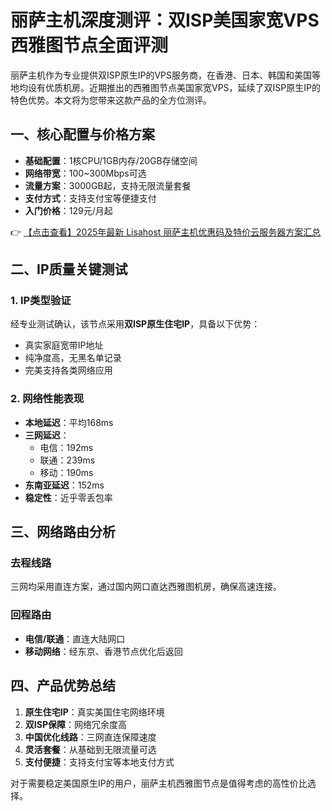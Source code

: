 # 丽萨主机深度测评：双ISP美国家宽VPS西雅图节点全面评测

丽萨主机作为专业提供双ISP原生IP的VPS服务商，在香港、日本、韩国和美国等地均设有优质机房。近期推出的西雅图节点美国家宽VPS，延续了双ISP原生IP的特色优势。本文将为您带来这款产品的全方位测评。

## 一、核心配置与价格方案

- **基础配置**：1核CPU/1GB内存/20GB存储空间
- **网络带宽**：100~300Mbps可选
- **流量方案**：3000GB起，支持无限流量套餐
- **支付方式**：支持支付宝等便捷支付
- **入门价格**：129元/月起

👉 [【点击查看】2025年最新 Lisahost 丽萨主机优惠码及特价云服务器方案汇总](https://bit.ly/lisazhuji)

## 二、IP质量关键测试

### 1. IP类型验证
经专业测试确认，该节点采用**双ISP原生住宅IP**，具备以下优势：
- 真实家庭宽带IP地址
- 纯净度高，无黑名单记录
- 完美支持各类网络应用

### 2. 网络性能表现
- **本地延迟**：平均168ms
- **三网延迟**：
  - 电信：192ms
  - 联通：239ms 
  - 移动：190ms
- **东南亚延迟**：152ms
- **稳定性**：近乎零丢包率

## 三、网络路由分析

### 去程线路
三网均采用直连方案，通过国内网口直达西雅图机房，确保高速连接。

### 回程路由
- **电信/联通**：直连大陆网口
- **移动网络**：经东京、香港节点优化后返回

## 四、产品优势总结

1. **原生住宅IP**：真实美国住宅网络环境
2. **双ISP保障**：网络冗余度高
3. **中国优化线路**：三网直连保障速度
4. **灵活套餐**：从基础到无限流量可选
5. **支付便捷**：支持支付宝等本地支付方式

对于需要稳定美国原生IP的用户，丽萨主机西雅图节点是值得考虑的高性价比选择。